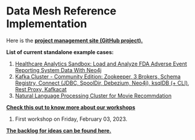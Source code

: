 # Data Mesh Reference Implementation

Here is the [**project management site (GitHub project).**](https://github.com/orgs/PHACDataHub/projects/11/views/1)

**List of current standalone example cases:**
1. [Healthcare Analytics Sandbox: Load and Analyze FDA Adverse Event Reporting System Data With Neo4j](./faers/doc/README.md)
2. [Kafka Cluster - Community Edition: Zookeeper, 3 Brokers, Schema Registry, Connect (JDBC, SpoolDir, Debezium, Neo4j), ksqlDB (+ CLI), Rest Proxy, Kafkacat](./doc/kafka-ce.md)
3. [Natural Language Processing Cluster for Movie Recommdation](./doc/movie-rec.md)

[**Check this out to know more about our workshops**](./doc/Data%20Mesh%20PoC%20-%201st%20workshop.pptx)
1. First workshop on Friday, February 03, 2023.

[**The backlog for ideas can be found here.**](./doc/ideas.md)
